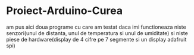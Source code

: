 # Proiect-Arduino-Curea

am pus aici doua programe cu care am testat daca imi functioneaza niste senzori(unul de distanta, unul de temperatura si unul de umiditate) si niste piese de hardware(display de 4 cifre pe 7 segmente si un display adafruit spi)
